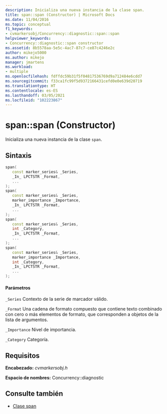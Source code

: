 ```yaml
---
description: Inicializa una nueva instancia de la clase span.
title: span::span (Constructor) | Microsoft Docs
ms.date: 11/04/2016
ms.topic: conceptual
f1_keywords:
- cvmarkersobj/Concurrency::diagnostic::span::span
helpviewer_keywords:
- Concurrency::diagnostic::span constructor
ms.assetid: 8b5578aa-5e5c-4ac7-87c7-ce87c4246e2c
author: mikejo5000
ms.author: mikejo
manager: jmartens
ms.workload:
- multiple
ms.openlocfilehash: fdffdc59b31f5f04817536769d9a712484e6cdd7
ms.sourcegitcommit: f33ca1fc99f5d9372166431cefd0e0e639d20719
ms.translationtype: HT
ms.contentlocale: es-ES
ms.lasthandoff: 03/05/2021
ms.locfileid: "102223867"
---
```

# <a name="spanspan-constructor"></a>span::span (Constructor)

Inicializa una nueva instancia de la clase `span`.

## <a name="syntax"></a>Sintaxis

```cpp
span(
   const marker_series& _Series,
   _In_ LPCTSTR _Format,
   ...
);
span(
   const marker_series& _Series,
   marker_importance _Importance,
   _In_ LPCTSTR _Format,
   ...
);
span(
   const marker_series& _Series,
   int _Category,
   _In_ LPCTSTR _Format,
   ...
);
span(
   const marker_series& _Series,
   marker_importance _Importance,
   int _Category,
   _In_ LPCTSTR _Format,
   ...
);
```

#### <a name="parameters"></a>Parámetros

`_Series` Contexto de la serie de marcador válido.

`_Format` Una cadena de formato compuesto que contiene texto combinado con cero o más elementos de formato, que corresponden a objetos de la lista de argumentos.

`_Importance` Nivel de importancia.

`_Category` Categoría.

## <a name="requirements"></a>Requisitos

**Encabezado:** *cvmarkersobj.h*

**Espacio de nombres:** Concurrency::diagnostic

## <a name="see-also"></a>Consulte también

- [Clase span](../profiling/span-class.md)
